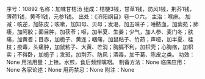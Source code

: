 序号：10892
名称：加味甘桔汤
组成：桔梗3钱，甘草1钱，防风1钱，荆芥1钱，薄荷1钱，黄芩1钱，元参1钱。
出处：《济阳纲目》卷一○六。
主治：喉痹。
加减：咳逆，加陈皮；咳嗽，加知母、贝母；发渴，加五味子；唾脓血，加紫苑；肺痿，加阿胶；面目肿，加茯苓；呕，加半夏、生姜；少气，加人参、麦门冬；肤痛，加黄耆；目赤，加栀子、黄连；咽痛，加鼠粘子、竹茹；声哑，加半夏、桂枝；疫毒，头痛肿，加鼠粘子、大黄、芒消；胸膈不利，加枳壳；心胸痞，加枳实；不得卧，加栀子；发斑，加荆芥、防风；酒毒，加干葛、陈皮之类。
功效：None
用法用量：上锉。水煎，食后频频噙咽。
制备方法：None
临床应用：None
各家论述：None
用药禁忌：None
附注：None
